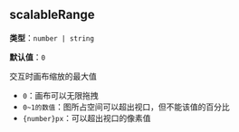 ## scalableRange

**类型**：`number | string`

**默认值**：`0`

交互时画布缩放的最大值

- `0`：画布可以无限拖拽
- `0~1的数值`：图所占空间可以超出视口，但不能该值的百分比
- `{number}px`：可以超出视口的像素值

<!-- TODO 这里需要确定下取值含义 -->
